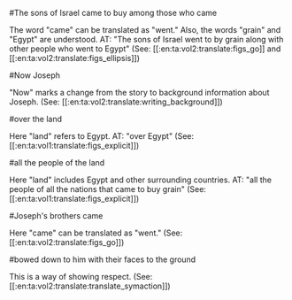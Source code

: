 #The sons of Israel came to buy among those who came

The word "came" can be translated as "went." Also, the words "grain" and "Egypt" are understood. AT: "The sons of Israel went to by grain along with other people who went to Egypt" (See: [[:en:ta:vol2:translate:figs_go]] and [[:en:ta:vol2:translate:figs_ellipsis]])

#Now Joseph

"Now" marks a change from the story to background information about Joseph. (See: [[:en:ta:vol2:translate:writing_background]])

#over the land

Here "land" refers to Egypt. AT: "over Egypt" (See: [[:en:ta:vol1:translate:figs_explicit]])

#all the people of the land

Here "land" includes Egypt and other surrounding countries. AT: "all the people of all the nations that came to buy grain" (See: [[:en:ta:vol1:translate:figs_explicit]])

#Joseph's brothers came

Here "came" can be translated as "went." (See: [[:en:ta:vol2:translate:figs_go]])

#bowed down to him with their faces to the ground

This is a way of showing respect. (See: [[:en:ta:vol2:translate:translate_symaction]])